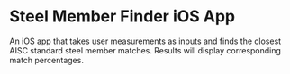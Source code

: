 # Steel Member Finder iOS App

An iOS app that takes user measurements as inputs and finds the closest AISC standard steel member matches. Results will display corresponding match percentages.
